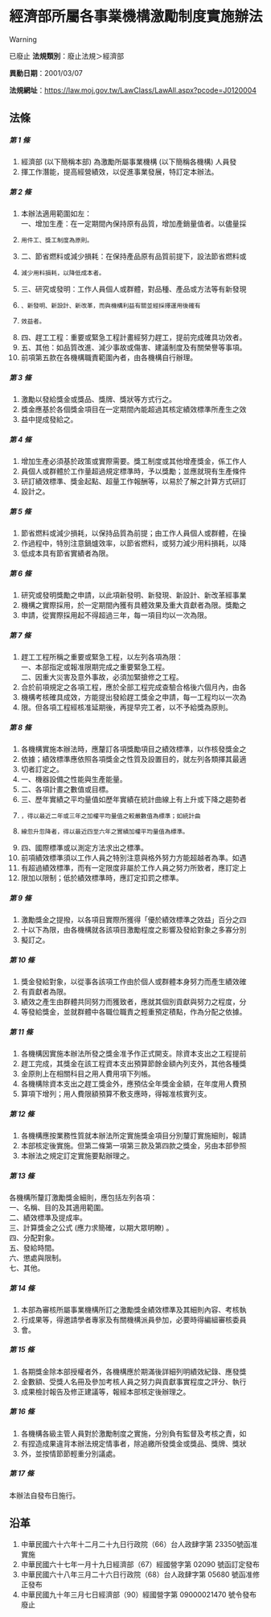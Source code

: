 # 經濟部所屬各事業機構激勵制度實施辦法


> [!WARNING]
> 已廢止
**法規類別**：廢止法規＞經濟部

**異動日期**：2001/03/07  

**法規網址**：https://law.moj.gov.tw/LawClass/LawAll.aspx?pcode=J0120004



## 法條
##### 第 1 條
1. 經濟部 (以下簡稱本部) 為激勵所屬事業機構 (以下簡稱各機構) 人員發
1. 揮工作潛能，提高經營績效，以促進事業發展，特訂定本辦法。

##### 第 2 條
1. 本辦法適用範圍如左：  
一、增加生產：在一定期間內保持原有品質，增加產銷量值者。以儘量採
1.     用件工、獎工制度為原則。
1. 二、節省燃料或減少損耗：在保持產品原有品質前提下，設法節省燃料或
1.     減少用料損耗，以降低成本者。
1. 三、研究或發明：工作人員個人或群體，對品種、產品或方法等有新發現
1.     、新發明、新設計、新改革，而與機構利益有關並經採擇運用後確有
1.     效益者。
1. 四、趕工工程：重要或緊急工程計畫經努力趕工，提前完成確具功效者。
1. 五、其他：如品質改進、減少事故或傷害、建議制度及有關榮譽等事項。
1. 前項第五款在各機構職責範圍內者，由各機構自行辦理。

##### 第 3 條
1. 激勵以發給獎金或獎品、獎牌、獎狀等方式行之。
1. 獎金應基於各個獎金項目在一定期間內能超過其核定績效標準所產生之效
1. 益中提成發給之。

##### 第 4 條
1. 增加生產必須基於政策或實際需要。獎工制度或其他增產獎金，係工作人
1. 員個人或群體於工作量超過規定標準時，予以獎勵；並應就現有生產條件
1. 研訂績效標準、獎金起點、超量工作報酬等，以易於了解之計算方式研訂
1. 設計之。

##### 第 5 條
1. 節省燃料或減少損耗，以保持品質為前提；由工作人員個人或群體，在操
1. 作過程中，特別注意鍋爐效率，以節省燃料，或努力減少用料損耗，以降
1. 低成本具有節省實績者為限。

##### 第 6 條
1. 研究或發明獎勵之申請，以此項新發明、新發現、新設計、新改革經事業
1. 機構之實際採用，於一定期間內獲有具體效果及重大貢獻者為限。獎勵之
1. 申請，從實際採用起不得超過三年，每一項目均以一次為限。

##### 第 7 條
1. 趕工工程所稱之重要或緊急工程，以左列各項為限：  
一、本部指定或報准限期完成之重要緊急工程。  
二、因重大災害及意外事故，必須加緊搶修之工程。
1. 合於前項規定之各項工程，應於全部工程完成查驗合格後六個月內，由各
1. 機構考核確具成效，方能提出發給趕工獎金之申請，每一工程均以一次為
1. 限。但各項工程經核准延期後，再提早完工者，以不予給獎為原則。

##### 第 8 條
1. 各機構實施本辦法時，應釐訂各項獎勵項目之績效標準，以作核發獎金之
1. 依據；績效標準應依照各項獎金之性質及設置目的，就左列各類擇其最適
1. 切者訂定之。
1. 一、機器設備之性能與生產能量。
1. 二、各項計畫之數值或目標。
1. 三、歷年實績之平均量值如歷年實績在統計曲線上有上升或下降之趨勢者
1.     ，得以最近二年或三年之加權平均量值之較嚴數值為標準；如統計曲
1.     線忽升忽降者，得以最近四至六年之實績加權平均量值為標準。
1. 四、國際標準或以測定方法求出之標準。
1. 前項績效標準須以工作人員之特別注意與格外努力方能超越者為準。如遇
1. 有超過績效標準，而有一定限度非屬於工作人員之努力所致者，應訂定上
1. 限加以限制；低於績效標準時，應訂定扣罰之標準。

##### 第 9 條
1. 激勵獎金之提撥，以各項目實際所獲得「優於績效標準之效益」百分之四
1. 十以下為限，由各機構就各該項目激勵程度之影響及發給對象之多寡分別
1. 擬訂之。

##### 第 10 條
1. 獎金發給對象，以從事各該項工作由於個人或群體本身努力而產生績效確
1. 有貢獻者為限。
1. 績效之產生由群體共同努力而獲致者，應就其個別貢獻與努力之程度，分
1. 等發給獎金，並就群體中各職位職責之輕重預定積點，作為分配之依據。

##### 第 11 條
1. 各機構因實施本辦法所發之獎金准予作正式開支。除資本支出之工程提前
1. 趕工完成，其獎金在該工程資本支出預算節餘金額內列支外，其他各種獎
1. 金原則上在相關科目之用人費用項下列帳。
1. 各機構除資本支出之趕工獎金外，應預估全年獎金金額，在年度用人費預
1. 算項下增列；用人費限額預算不敷支應時，得報准核實列支。

##### 第 12 條
1. 各機構應按業務性質就本辦法所定實施獎金項目分別釐訂實施細則，報請
1. 本部核定後實施。但第二條第一項第三款及第四款之獎金，另由本部參照
1. 本辦法之規定訂定實施要點辦理之。

##### 第 13 條
各機構所釐訂激勵獎金細則，應包括左列各項：  
一、名稱、目的及其適用範圍。  
二、績效標準及提成率。  
三、計算獎金之公式 (應力求簡確，以期大眾明瞭) 。  
四、分配對象。  
五、發給時間。  
六、懲處與限制。  
七、其他。

##### 第 14 條
1. 本部為審核所屬事業機構所訂之激勵獎金績效標準及其細則內容、考核執
1. 行成果等，得邀請學者專家及有關機構派員參加，必要時得編組審核委員
1. 會。

##### 第 15 條
1. 各期獎金除本部授權者外，各機構應於期滿後詳細列明績效紀錄、應發獎
1. 金數額、受獎人名冊及參加考核人員之努力與貢獻事實程度之評分、執行
1. 成果檢討報告及修正建議等，報經本部核定後辦理之。

##### 第 16 條
1. 各機構各級主管人員對於激勵制度之實施，分別負有監督及考核之責，如
1. 有捏造成果違背本辦法規定情事者，除追繳所發獎金或獎品、獎牌、獎狀
1. 外，並按情節節輕重分別議處。

##### 第 17 條
本辦法自發布日施行。

## 沿革
1. 中華民國六十六年十二月二十九日行政院（66）台人政肆字第 23350號函准實施
1. 中華民國六十七年一月十九日經濟部（67）經國營字第 02090  號函訂定發布
1. 中華民國六十八年三月二十六日行政院（68）台人政肆字第 05680  號函准修正發布
1. 中華民國九十年三月七日經濟部（90）經國營字第 09000021470  號令發布廢止
